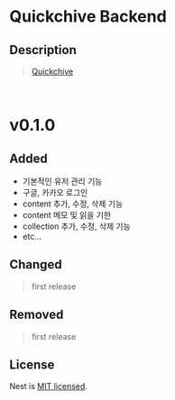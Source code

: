 # Quickchive Backend

## Description

> [Quickchive](https://quickchive.swygbro.com/)

<br>

# v0.1.0

## Added

- 기본적인 유저 관리 기능
- 구글, 카카오 로그인
- content 추가, 수정, 삭제 기능
- content 메모 및 읽을 기한
- collection 추가, 수정, 삭제 기능
- etc...

## Changed

> first release

## Removed

> first release

## License

Nest is [MIT licensed](LICENSE).
